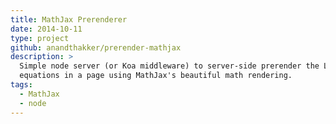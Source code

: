 ```yaml
---
title: MathJax Prerenderer
date: 2014-10-11
type: project
github: anandthakker/prerender-mathjax
description: >
  Simple node server (or Koa middleware) to server-side prerender the Latex 
  equations in a page using MathJax's beautiful math rendering.
tags:
  - MathJax
  - node
---
```

